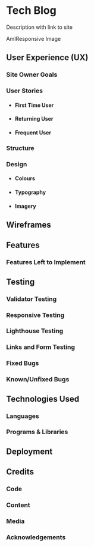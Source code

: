 # Tech Blog

Description with link to site

AmIResponsive Image

## User Experience (UX) 
### Site Owner Goals
### User Stories
-	#### First Time User
-	#### Returning User
-	#### Frequent User
### Structure
### Design
-	#### Colours
-	#### Typography
-	#### Imagery

## Wireframes

## Features
### Features Left to Implement

## Testing
### Validator Testing
### Responsive Testing
### Lighthouse Testing
### Links and Form Testing
### Fixed Bugs
### Known/Unfixed Bugs

## Technologies Used
### Languages
### Programs & Libraries

## Deployment

## Credits
### Code
### Content
### Media
### Acknowledgements
